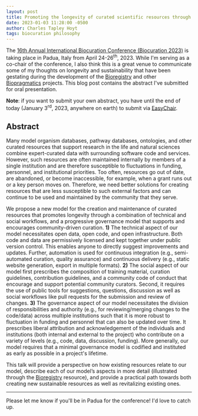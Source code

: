 ```yaml
---
layout: post
title: Promoting the longevity of curated scientific resources through open code, open data, and public infrastructure
date: 2023-01-03 11:28:00 -0500
author: Charles Tapley Hoyt
tags: biocuration philosophy
---
```

The [16th Annual International Biocuration Conference (Biocuration 2023)](https://biocuration2023.github.io)
is taking place in Padua, Italy from April 24-26<sup>th</sup>, 2023. While I'm serving as a co-chair of the conference,
I also think this is a great venue to communicate some of my thoughts on longevity and sustainability that have been
gestating during the development of the [Bioregistry](https://bioregistry.io) and
other [Biopragmatics](https://biopragmatics.github.io/) projects. This blog post contains the abstract I've submitted
for oral presentation.

**Note**: if you want to submit your own abstract, you have until the end of today (January 3<sup>rd</sup>, 2023,
anywhere on earth) to submit via [EasyChair](https://easychair.org/conferences/?conf=biocuration2023).

## Abstract

Many model organism databases, pathway databases, ontologies, and other curated resources that support research in the
life and natural sciences combine expert-curated data with surrounding software code and services. However, such
resources are often maintained internally by members of a single institution and are therefore susceptible to
fluctuations in funding, personnel, and institutional priorities. Too often, resources go out of date, are abandoned, or
become inaccessible, for example, when a grant runs out or a key person moves on. Therefore, we need better solutions
for creating resources that are less susceptible to such external factors and can continue to be used and maintained by
the community that they serve.

We propose a new model for the creation and maintenance of curated resources that promotes longevity through a
combination of technical and social workflows, and a progressive governance model that supports and encourages
community-driven curation. **1)** The technical aspect of our model necessitates open data, open code, and open
infrastructure. Both code and data are permissively licensed and kept together under public version control. This
enables anyone to directly suggest improvements and updates. Further, automation is used for continuous integration
(e.g., semi-automated curation, quality assurance) and continuous delivery (e.g., static website generation, export in
multiple formats). **2)** The social aspect of our model first prescribes the composition of training material, curation
guidelines, contribution guidelines, and a community code of conduct that encourage and support potential community
curators. Second, it requires the use of public tools for suggestions, questions, discussion as well as social workflows
like pull requests for the submission and review of changes. **3)** The governance aspect of our model necessitates the
division of responsibilities and authority (e.g., for reviewing/merging changes to the code/data) across multiple
institutions such that it is more robust to fluctuation in funding and personnel that can also be updated over time. It
prescribes liberal attribution and acknowledgement of the individuals and institutions (both internal and external to
the project) who contribute on a variety of levels (e.g., code, data, discussion, funding). More generally, our model
requires that a minimal governance model is codified and instituted as early as possible in a project's lifetime.

This talk will provide a perspective on how existing resources relate to our model, describe each of our model’s aspects
in more detail (illustrated through the [Bioregistry](https://bioregistry.io) resource), and provide a practical path
towards both creating new sustainable resources as well as revitalizing existing ones.

---
Please let me know if you'll be in Padua for the conference! I'd love to catch up.

